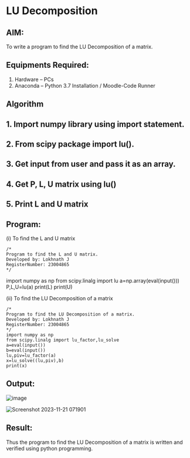 # LU Decomposition 

## AIM:
To write a program to find the LU Decomposition of a matrix.

## Equipments Required:
1. Hardware – PCs
2. Anaconda – Python 3.7 Installation / Moodle-Code Runner

## Algorithm
## 1. Import numpy library using import statement.

## 2. From scipy package import lu().

## 3. Get input from user and pass it as an array.

## 4. Get P, L, U matrix using lu()

## 5. Print L and U matrix
## Program:
(i) To find the L and U matrix
```
/*
Program to find the L and U matrix.
Developed by: Lokhnath J
RegisterNumber: 23004865
*/
```


import numpy as np
from scipy.linalg import lu
a=np.array(eval(input()))
P,L,U=lu(a)
print(L)
print(U)

(ii) To find the LU Decomposition of a matrix
```
/*
Program to find the LU Decomposition of a matrix.
Developed by: Lokhnath J
RegisterNumber: 23004865
*/
import numpy as np
from scipy.linalg import lu_factor,lu_solve
a=eval(input())
b=eval(input())
lu,piv=lu_factor(a)
x=lu_solve((lu,piv),b)
print(x)
```

## Output:
![image](https://github.com/Lokhnath10/LU-Decomposition/assets/138969918/ea9fb6cb-7c44-4a72-a481-4c4bb023a0c2)

![Screenshot 2023-11-21 071901](https://github.com/Lokhnath10/LU-Decomposition/assets/138969918/fa5ef094-8dd1-4a0c-be9d-a37c9593fea0)


## Result:
Thus the program to find the LU Decomposition of a matrix is written and verified using python programming.

